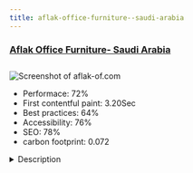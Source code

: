 ```yaml
---
title: aflak-office-furniture--saudi-arabia
---
```


<div style="height: 3rem">
  <a href="http://aflak-of.com"><h3>Aflak Office Furniture- Saudi Arabia</h3></a>
</div>
<img loading="lazy" src="/images/thumbs/aflak-of.com.jpg" alt="Screenshot of aflak-of.com" />
<ul>
  <li>Performace: 72%</li>
  <li>
    First contentful paint:
    3.20Sec
  </li>
  <li>Best practices: 64%</li>
  <li>Accessibility: 76%</li>
  <li>SEO: 78%</li>
  <li>carbon footprint: 0.072</li>
</ul>
<details>
  <summary>Description</summary>
  <p>We provide Innovative Furniture Solutions for Offices and Hotels in Saudi Arabia. Aflak Office furniture is a leading Office Furniture Systems provider in Saudi Arabia. We strive to provide you with contemporary office furniture that aims to provide the most comfortable working environment with space saving designs. We are not just another conventional office furniture supplier but we have the capability of designing our office furniture to meet your most specific requirements that fits to your office space, color theme and budget.The website utilizes a lean and fully-custom Bootstrap 3 Joomla template with several fully custom html5 elements. This is dual language website (English and Arabic). I have used extensions for slider, image gallery, tab, cache management etc. We have used Joomla 3+ to developed this website.

Joomla 3.8.2
PHP 7.1
Google Page Speed 90+</p>
</details>

